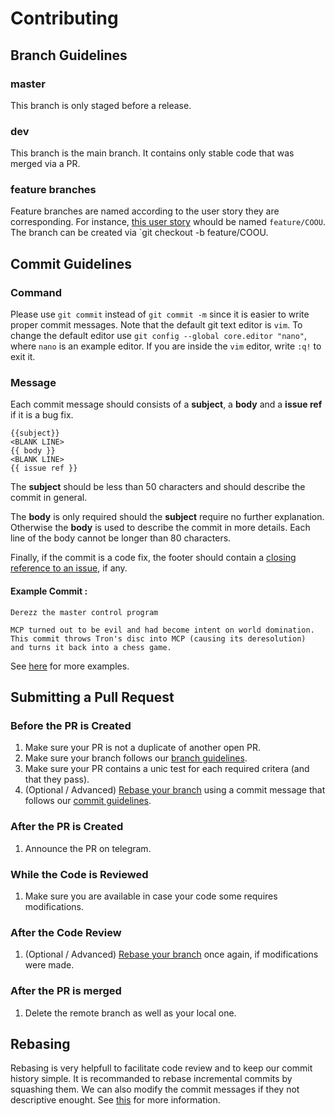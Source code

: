 # <a name="contributing"></a> Contributing

## <a name="branch"></a> Branch Guidelines

### master
This branch is only staged before a release.

### dev
This branch is the main branch. It contains only stable code that was merged
via a PR.

### feature branches
Feature branches are named according to the user story they are corresponding.
For instance, [this user story](http://projet2018.qualitelogicielle.ca/carnet/COOU_ouvrir_compte)
whould be named `feature/COOU`. The branch can be created via `git checkout -b feature/COOU.

## <a name="commit"></a> Commit Guidelines

### Command
Please use `git commit` instead of `git commit -m` since it is easier to write
proper commit messages. Note that the default git text editor is `vim`.
To change the default editor use `git config --global core.editor "nano"`,
where `nano` is an example editor. If you are inside the `vim` editor,
write `:q!` to exit it.

### Message
Each commit message should consists of a **subject**,
a **body** and a **issue ref** if it is a bug fix.

```
{{subject}}
<BLANK LINE>
{{ body }}
<BLANK LINE>
{{ issue ref }}
```

The **subject** should be less than 50 characters and should describe the commit
in general.

The **body** is only required should the **subject** require no further
explanation. Otherwise the **body** is used to describe the commit in more details.
Each line of the body cannot be longer than 80 characters.

Finally, if the commit is a code fix, the footer should contain a
[closing reference to an issue](https://help.github.com/articles/closing-issues-via-commit-messages/), if any.

#### Example Commit :

```
Derezz the master control program

MCP turned out to be evil and had become intent on world domination.
This commit throws Tron's disc into MCP (causing its deresolution)
and turns it back into a chess game.
```

See [here](https://chris.beams.io/posts/git-commit/) for more examples.

## <a name="pr"></a> Submitting a Pull Request

### Before the PR is Created
1. Make sure your PR is not a duplicate of another open PR.
1. Make sure your branch follows our [branch guidelines](#branch).
1. Make sure your PR contains a unic test for each required critera
(and that they pass).
1. (Optional / Advanced) [Rebase your branch](#rebase) using a commit message that follows our
[commit guidelines](#commit).
### After the PR is Created
1. Announce the PR on telegram.
### While the Code is Reviewed
1. Make sure you are available in case your code some requires modifications.
### After the Code Review
1. (Optional / Advanced) [Rebase your branch](#rebase) once again, if modifications
were made.
### After the PR is merged
1. Delete the remote branch as well as your local one.

## <a name="rebasing"></a> Rebasing

Rebasing is very helpfull to facilitate code review and to
keep our commit history simple. It is recommanded to rebase incremental
commits by squashing them. We can also modify the commit messages
if they not descriptive enought.
See [this](https://www.atlassian.com/git/tutorials/merging-vs-rebasing)
for more information.

